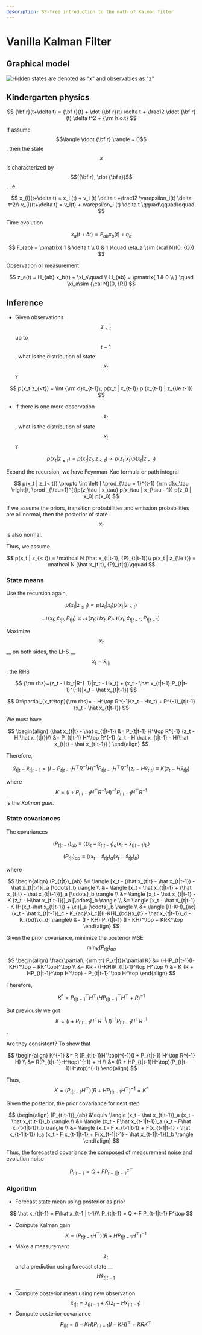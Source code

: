 ```yaml
---
description: BS-free introduction to the math of Kalman filter
---
```


# Vanilla Kalman Filter



## Graphical model

![Hidden states are denoted as "x" and observables as "z" ](../.gitbook/assets/kalman\_graph.svg)

## Kindergarten physics

$$
{\bf r}(t+\delta t) = {\bf r}(t) + \dot {\bf r}(t) \delta t + \frac12 \ddot {\bf r}(t) \delta t^2 + {\rm h.o.t}
$$

If assume $$\langle \ddot {\bf r} \rangle = 0$$, then the state $$x$$ is characterized by $$({\bf r}, \dot {\bf r})$$, i.e.

$$
x_{i}(t+\delta t) = x_i (t) + v_i (t) \delta t +\frac12 \varepsilon_i(t) \delta t^2\\
v_{i}(t+\delta t) = v_i(t) + \varepsilon_i (t) \delta t \qquad\qquad\qquad
$$

Time evolution

$$
x_a(t+\delta t) = F_{ab} x_b(t) + \eta_a
$$

$$
F_{ab} = \pmatrix{
1 & \delta t \\
0 & 1
}\quad \eta_a \sim {\cal N}(0, {Q})
$$

Observation or measurement

$$
z_a(t) = H_{ab} x_b(t) + \xi_a\quad \\
H_{ab} = \pmatrix{
1 & 0 \\
}
\quad \xi_a\sim {\cal N}(0, {R})
$$

## Inference

* Given observations $$z_{<t}$$ up to $$t-1$$, what is the distribution of state $$x_t$$?

$$
p(x_t|z_{<t}) = \int {\rm d}x_{t-1}\; p(x_t | x_{t-1}) p (x_{t-1} | z_{\le t-1})
$$

* If there is one more observation $$z_t$$, what is the distribution of state $$x_t$$?

$$
p(x_t|z_{\le t}) = p(x_t | z_t, z_{<t}) \propto p(z_t | x_t) p(x_t | z_{<t})
$$

Expand the recursion, we have Feynman-Kac formula or path integral

$$
p(x_t | z_{< t}) \propto \int \left [ \prod_{\tau = 1}^{t-1} {\rm d}x_\tau \right]\, \prod _{\tau=1}^{t}p(z_\tau | x_\tau) p(x_\tau | x_{\tau - 1})  p(z_0 | x_0) p(x_0)
$$

If we assume the priors, transition probabilities and emission probabilities are all normal, then the posterior of state $$x_t$$ is also normal.

Thus, we assume

$$
p(x_t | z_{< t}) = \mathcal N (\hat x_{t|t-1}, {P}_{t|t-1})\\
p(x_t | z_{\le t}) = \mathcal N (\hat x_{t|t}, {P}_{t|t})\qquad
$$

### State means

Use the recursion again,

$$
p(x_t | z_{\le t}) \propto p(z_t | x_t) p(x_t | z_{<t})
$$

$$
\mathcal N(x_t; \hat x_{t|t}, P_{t|t}) \propto \mathcal N(z_t; Hx_t, R) \mathcal N(x_t; \hat x_{t|t-1}, P_{t|t-1})
$$

Maximize $$x_t$$ __ on both sides, the LHS __ $$x_t = \hat x _{t|t}$$, the RHS

$$
{\rm rhs}=(z_t - Hx_t|R^{-1}|z_t - Hx_t) + (x_t - \hat x_{t|t-1}|P_{t|t-1}^{-1}|x_t - \hat x_{t|t-1})
$$

$$
0=\partial_{x_t^\top}{\rm rhs}= - H^\top R^{-1}(z_t - Hx_t) + P^{-1}_{t|t-1} (x_t - \hat x_{t|t-1})
$$

We must have

$$
\begin{align}
(\hat x_{t|t} - \hat x_{t|t-1}) 
&= P_{t|t-1} H^\top R^{-1} (z_t - H \hat x_{t|t})\\
&= P_{t|t-1} H^\top R^{-1} (z_t - H \hat x_{t|t-1} - H(\hat x_{t|t} - \hat x_{t|t-1}) )
\end{align}
$$

Therefore,

$$
\hat x_{t|t} - \hat x_{t|t-1} = (I + P_{t|t-1} H^\top R^{-1} H)^{-1} P_{t|t-1} H^\top R^{-1} (z_t - H \hat x_{t|t}) \equiv K (z_t - H \hat x_{t|t})
$$

where $$K = (I + P_{t|t-1} H^\top R^{-1} H)^{-1} P_{t|t-1} H^\top R^{-1}$$ is the _Kalman gain_.

### State covariances

The covariances

$$
(P_{t|t-1})_{ab} \equiv  \langle  (x_t - \hat x_{t|t-1})_a (x_t - \hat x_{t|t-1})_b \rangle
$$

$$
(P_{t|t})_{ab} \equiv \langle (x_t - \hat x_{t|t})_a (x_t - \hat x_{t|t})_b \rangle
$$

where



$$
\begin{align}
(P_{t|t})_{ab} &= \langle [x_t - (\hat x_{t|t} - \hat x_{t|t-1}) - \hat x_{t|t-1}]_a [\cdots]_b \rangle \\
&= \langle [x_t - \hat x_{t|t-1} + (\hat x_{t|t} - \hat x_{t|t-1})]_a [\cdots]_b \rangle \\
&= \langle [x_t - \hat x_{t|t-1} - K (z_t - H\hat x_{t|t-1})]_a [\cdots]_b \rangle \\
&= \langle [x_t - \hat x_{t|t-1} - K (H(x_t-\hat x_{t|t-1}) + \xi)]_a [\cdots]_b \rangle \\
&= \langle [(I-KH)_{ac}(x_t - \hat x_{t|t-1})_c - K_{ac}\xi_c][(I-KH)_{bd}(x_{t} - \hat x_{t|t-1})_d - K_{bd}\xi_d]  \rangle\\
&= (I - KH) P_{t|t-1} (I - KH)^\top + KRK^\top
\end{align}
$$

Given the prior covariance, minimize the posterior MSE $$\min_K (P_{t|t})_{aa}$$

$$
\begin{align}
\frac{\partial\, {\rm tr} P_{t|t}}{\partial K}
&= (-HP_{t|t-1}(I-KH)^\top + RK^\top)^\top \\
&= KR - (I-KH)P_{t|t-1}^\top H^\top \\
&= K (R + HP_{t|t-1}^\top H^\top) - P_{t|t-1}^\top H^\top
\end{align}
$$

Therefore,

$$
K^* = P_{t|t-1}^\top H^\top (HP_{t|t-1}^\top H^\top + R)^{-1}
$$

But previously we got $$K = (I + P_{t|t-1} H^\top R^{-1} H)^{-1} P_{t|t-1} H^\top R^{-1}$$.&#x20;

Are they consistent? To show that

$$
\begin{align}
K^{-1} &= R (P_{t|t-1}H^\top)^{-1}(I + P_{t|t-1} H^\top R^{-1} H) \\
&= R(P_{t|t-1}H^\top)^{-1} + H \\
&= (R + HP_{t|t-1}H^\top)(P_{t|t-1}H^\top)^{-1}
\end{align}
$$

Thus, $$K = (P_{t|t-1}H^\top) (R + HP_{t|t-1}H^\top)^{-1} = K^*$$&#x20;

Given the posterior, the prior covariance for next step

$$
\begin{align}
(P_{t|t-1})_{ab} &\equiv  \langle  (x_t - \hat x_{t|t-1})_a (x_t - \hat x_{t|t-1})_b \rangle \\
&= \langle  (x_t - F\hat x_{t-1|t-1})_a (x_t - F\hat x_{t-1|t-1})_b \rangle \\
&= \langle  (x_t - F x_{t-1|t-1} + F(x_{t-1|t-1} - \hat x_{t-1|t-1}) )_a (x_t - F x_{t-1|t-1} + F(x_{t-1|t-1} - \hat x_{t-1|t-1}))_b \rangle
\end{align}
$$

Thus, the forecasted covariance the composed of measurement noise and evolution noise

$$
P_{t|t-1} = Q + F P_{t-1|t-1} F^\top
$$

### Algorithm

* Forecast state mean using posterior as prior

$$
\hat x_{t|t-1} = F\hat x_{t-1 | t-1}\\ P_{t|t-1} = Q + F P_{t-1|t-1} F^\top
$$

* Compute Kalman gain $$K=(P_{t|t-1}H^\top)(R + HP_{t|t-1}H^\top)^{-1}$$
* Make a measurement $$z_t$$and a prediction using forecast state __ $$H\hat x_{t|t-1}$$__
* Compute posterior mean using new observation $$\hat x_{t|t} = \hat x_{t|t-1} + K(z_t - H\hat x_{t|t-1})$$
* Compute posterior covariance $$P_{t|t} = (I -KH)P_{t|t-1}(I-KH)^\top + K R K^\top$$

